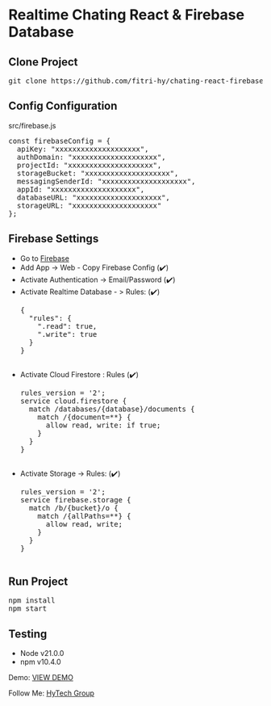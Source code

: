 # Realtime Chating React & Firebase Database

<h2>Clone Project</h2>
<pre>git clone https://github.com/fitri-hy/chating-react-firebase.git</pre>

<h2>Config Configuration</h2>
<p>src/firebase.js</p>
<pre>
const firebaseConfig = {
  apiKey: "xxxxxxxxxxxxxxxxxxxx",
  authDomain: "xxxxxxxxxxxxxxxxxxxx",
  projectId: "xxxxxxxxxxxxxxxxxxxx",
  storageBucket: "xxxxxxxxxxxxxxxxxxxx",
  messagingSenderId: "xxxxxxxxxxxxxxxxxxxx",
  appId: "xxxxxxxxxxxxxxxxxxxx",
  databaseURL: "xxxxxxxxxxxxxxxxxxxx",
  storageURL: "xxxxxxxxxxxxxxxxxxxx"
};
</pre>

<h2>Firebase Settings</h2>
<ul>
  <li>Go to <a href="https://console.firebase.google.com/">Firebase</a></li>
  <li>Add App -> Web - Copy Firebase Config (✔️)</li>
  <li>Activate Authentication -> Email/Password (✔️)</li>
  <li>Activate Realtime Database - > Rules: (✔️)</li>
  <pre>
{
  "rules": {
    ".read": true,
    ".write": true
  }
}
  </pre>
  <li>Activate Cloud Firestore : Rules (✔️)</li>
    <pre>
rules_version = '2';
service cloud.firestore {
  match /databases/{database}/documents {
    match /{document=**} {
      allow read, write: if true;
    }
  }
}
  </pre>
  <li>Activate Storage -> Rules: (✔️)</li>
  <pre>
rules_version = '2';
service firebase.storage {
  match /b/{bucket}/o {
    match /{allPaths=**} {
      allow read, write;
    }
  }
}
  </pre>
</ul>

<h2>Run Project</h2>
<pre>
npm install
npm start
</pre>

<h2>Testing</h2>
<ul>
  <li>Node v21.0.0</li>
  <li>npm v10.4.0</li>
</ul>

<p>Demo: <a href="https://chating-react-firebase.vercel.app">VIEW DEMO</a></p>
<p>Follow Me: <a href="https://hy-tech.my.id/">HyTech Group</a></p>
